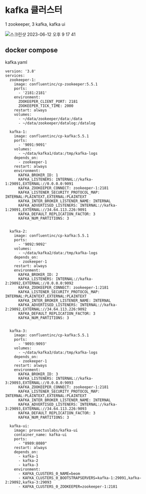 # kafka 클러스터


1 zookeeper, 3 kafka, kafka ui


![스크린샷 2023-06-12 오후 9 17 41](https://github.com/beomsun1234/TIL/assets/68090443/b6d6dee2-e4ef-4fe4-9196-6ebdae1938a2)




## docker compose

kafka.yaml

    version: '3.8'
    services:
      zookeeper-1:
        image: confluentinc/cp-zookeeper:5.5.1
        ports:
          - '2181:2181'
        environment:
          ZOOKEEPER_CLIENT_PORT: 2181
          ZOOKEEPER_TICK_TIME: 2000
        restart: always
        volumes:
          - ~/data/zookeeper/data:/data
          - ~/data/zookeeper/datalog:/datalog

      kafka-1:
        image: confluentinc/cp-kafka:5.5.1
        ports:
          - '9091:9091'
        volumes:
          - ~/data/kafka1/data:/tmp/kafka-logs
        depends_on:
          - zookeeper-1
        restart: always
        environment:
          KAFKA_BROKER_ID: 1
          KAFKA_LISTENERS: INTERNAL://kafka-1:29091,EXTERNAL://0.0.0.0:9091
          KAFKA_ZOOKEEPER_CONNECT: zookeeper-1:2181
          KAFKA_LISTENER_SECURITY_PROTOCOL_MAP: INTERNAL:PLAINTEXT,EXTERNAL:PLAINTEXT
          KAFKA_INTER_BROKER_LISTENER_NAME: INTERNAL
          KAFKA_ADVERTISED_LISTENERS: INTERNAL://kafka-1:29091,EXTERNAL://34.64.113.226:9091
          KAFKA_DEFAULT_REPLICATION_FACTOR: 3
          KAFKA_NUM_PARTITIONS: 3


      kafka-2:
        image: confluentinc/cp-kafka:5.5.1
        ports:
          - '9092:9092'
        volumes:
          - ~/data/kafka2/data:/tmp/kafka-logs
        depends_on:
          - zookeeper-1
        restart: always
        environment:
          KAFKA_BROKER_ID: 2
          KAFKA_LISTENERS: INTERNAL://kafka-2:29092,EXTERNAL://0.0.0.0:9092
          KAFKA_ZOOKEEPER_CONNECT: zookeeper-1:2181
          KAFKA_LISTENER_SECURITY_PROTOCOL_MAP: INTERNAL:PLAINTEXT,EXTERNAL:PLAINTEXT
          KAFKA_INTER_BROKER_LISTENER_NAME: INTERNAL
          KAFKA_ADVERTISED_LISTENERS: INTERNAL://kafka-2:29092,EXTERNAL://34.64.113.226:9092
          KAFKA_DEFAULT_REPLICATION_FACTOR: 3
          KAFKA_NUM_PARTITIONS: 3


      kafka-3:
        image: confluentinc/cp-kafka:5.5.1
        ports:
          - '9093:9093'
        volumes:
          - ~/data/kafka3/data:/tmp/kafka-logs
        depends_on:
          - zookeeper-1
        restart: always
        environment:
          KAFKA_BROKER_ID: 3
          KAFKA_LISTENERS: INTERNAL://kafka-3:29093,EXTERNAL://0.0.0.0:9093
          KAFKA_ZOOKEEPER_CONNECT: zookeeper-1:2181
          KAFKA_LISTENER_SECURITY_PROTOCOL_MAP: INTERNAL:PLAINTEXT,EXTERNAL:PLAINTEXT
          KAFKA_INTER_BROKER_LISTENER_NAME: INTERNAL
          KAFKA_ADVERTISED_LISTENERS: INTERNAL://kafka-3:29093,EXTERNAL://34.64.113.226:9093
          KAFKA_DEFAULT_REPLICATION_FACTOR: 3
          KAFKA_NUM_PARTITIONS: 3
          
      kafka-ui:
        image: provectuslabs/kafka-ui
        container_name: kafka-ui
        ports:
          - "8989:8080"
        restart: always
        depends_on:
          - kafka-1
          - kafka-2
          - kafka-3
        environment:
          - KAFKA_CLUSTERS_0_NAME=beom
          - KAFKA_CLUSTERS_0_BOOTSTRAPSERVERS=kafka-1:29091,kafka-2:29092,kafka-3:29093
          - KAFKA_CLUSTERS_0_ZOOKEEPER=zookeeper-1:2181
